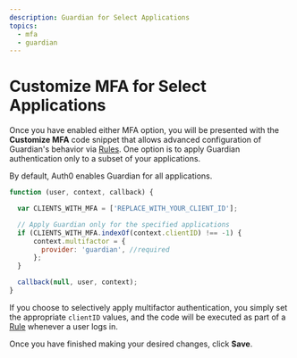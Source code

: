 ```yaml
---
description: Guardian for Select Applications
topics:
  - mfa
  - guardian
---
```

# Customize MFA for Select Applications

Once you have enabled either MFA option, you will be presented with the **Customize MFA** code snippet that allows advanced configuration of Guardian's behavior via [Rules](/rules). One option is to apply Guardian authentication only to a subset of your applications.

By default, Auth0 enables Guardian for all applications.

```js
function (user, context, callback) {

  var CLIENTS_WITH_MFA = ['REPLACE_WITH_YOUR_CLIENT_ID'];

  // Apply Guardian only for the specified applications
  if (CLIENTS_WITH_MFA.indexOf(context.clientID) !== -1) {
      context.multifactor = {
        provider: 'guardian', //required
      };
  }

  callback(null, user, context);
}
```

If you choose to selectively apply multifactor authentication, you simply set the appropriate `clientID` values, and the code will be executed as part of a [Rule](/rules) whenever a user logs in.

Once you have finished making your desired changes, click **Save**.
